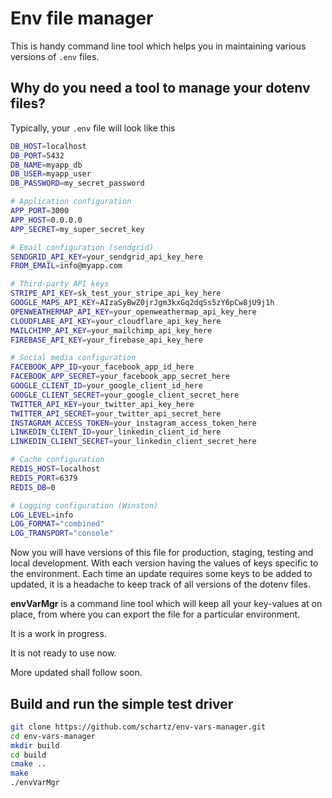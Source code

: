 # Env file manager

This is handy command line tool which helps you in maintaining various versions of `.env` files.

## Why do you need a tool to manage your dotenv files?
Typically, your `.env` file will look like this

```bash
DB_HOST=localhost
DB_PORT=5432
DB_NAME=myapp_db
DB_USER=myapp_user
DB_PASSWORD=my_secret_password

# Application configuration
APP_PORT=3000
APP_HOST=0.0.0.0
APP_SECRET=my_super_secret_key

# Email configuration (sendgrid)
SENDGRID_API_KEY=your_sendgrid_api_key_here
FROM_EMAIL=info@myapp.com

# Third-party API keys
STRIPE_API_KEY=sk_test_your_stripe_api_key_here
GOOGLE_MAPS_API_KEY=AIzaSyBwZ0jrJgm3kxGq2dqSs5zY6pCw8jU9j1h
OPENWEATHERMAP_API_KEY=your_openweathermap_api_key_here
CLOUDFLARE_API_KEY=your_cloudflare_api_key_here
MAILCHIMP_API_KEY=your_mailchimp_api_key_here
FIREBASE_API_KEY=your_firebase_api_key_here

# Social media configuration
FACEBOOK_APP_ID=your_facebook_app_id_here
FACEBOOK_APP_SECRET=your_facebook_app_secret_here
GOOGLE_CLIENT_ID=your_google_client_id_here
GOOGLE_CLIENT_SECRET=your_google_client_secret_here
TWITTER_API_KEY=your_twitter_api_key_here
TWITTER_API_SECRET=your_twitter_api_secret_here
INSTAGRAM_ACCESS_TOKEN=your_instagram_access_token_here
LINKEDIN_CLIENT_ID=your_linkedin_client_id_here
LINKEDIN_CLIENT_SECRET=your_linkedin_client_secret_here

# Cache configuration
REDIS_HOST=localhost
REDIS_PORT=6379
REDIS_DB=0

# Logging configuration (Winston)
LOG_LEVEL=info
LOG_FORMAT="combined"
LOG_TRANSPORT="console"
```
Now you will have versions of this file for production, staging, testing and local development.
With each version having the values of keys specific to the environment.
Each time an update requires some keys to be added to updated, it is a headache to keep track of all versions of the dotenv files.

**envVarMgr** is a command line tool which will keep all your key-values at on place, from where you can export the file for a particular environment.

It is a work in progress.  

It is not ready to use now. 

More updated shall follow soon.

## Build and run the simple test driver
```bash
git clone https://github.com/schartz/env-vars-manager.git
cd env-vars-manager
mkdir build
cd build
cmake ..
make
./envVarMgr
```
